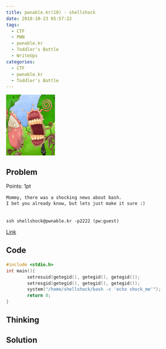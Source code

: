 ```yaml
---
title: pwnable.kr(10) - shellshock
date: 2018-10-23 05:57:22
tags:
  - CTF
  - PWN
  - pwnable.kr
  - Toddler's Bottle
  - WriteUps
categories:
  - CTF
  - pwnable.kr
  - Toddler's Bottle
---
```

![](/images/pwnable-kr/shellshock.png)
## Problem
Points: 1pt
```
Mommy, there was a shocking news about bash.
I bet you already know, but lets just make it sure :)


ssh shellshock@pwnable.kr -p2222 (pw:guest)
```
[Link](http://pwnable.kr/play.php)
<!-- More -->

## Code
```c
#include <stdio.h>
int main(){
        setresuid(getegid(), getegid(), getegid());
        setresgid(getegid(), getegid(), getegid());
        system("/home/shellshock/bash -c 'echo shock_me'");
        return 0;
}
```

## Thinking

## Solution

